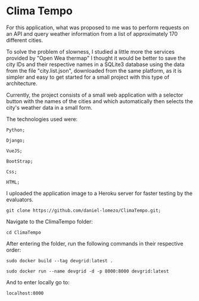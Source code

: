 # Clima Tempo
For this application, what was proposed to me was to perform requests on an API and query weather information from a list of approximately 170 different cities. 

To solve the problem of slowness, I studied a little more the services provided by "Open Wea thermap" I thought it would be better to save the city IDs and their respective names in a SQLite3 database using the data from the file "city.list.json", downloaded from the same platform, as it is simpler and easy to get started for a small project with this type of architecture.


Currently, the project consists of a small web application with a selector button with the names of the cities and which automatically then selects the city's weather data in a small form.


The technologies used were:
    
    Python;

    Django;
  
    VueJS;  

    BootStrap;

    Css;

    HTML;

I uploaded the application image to a Heroku server for faster testing by the evaluators.
    
    git clone https://github.com/daniel-lomezo/ClimaTempo.git;

Navigate to the ClimaTempo folder:

    cd ClimaTempo 

After entering the folder, run the following commands in their respective order:

    sudo docker build --tag devgrid:latest .

    sudo docker run --name devgrid -d -p 8000:8000 devgrid:latest
  
And to enter locally go to:
    
    localhost:8000
    
        
